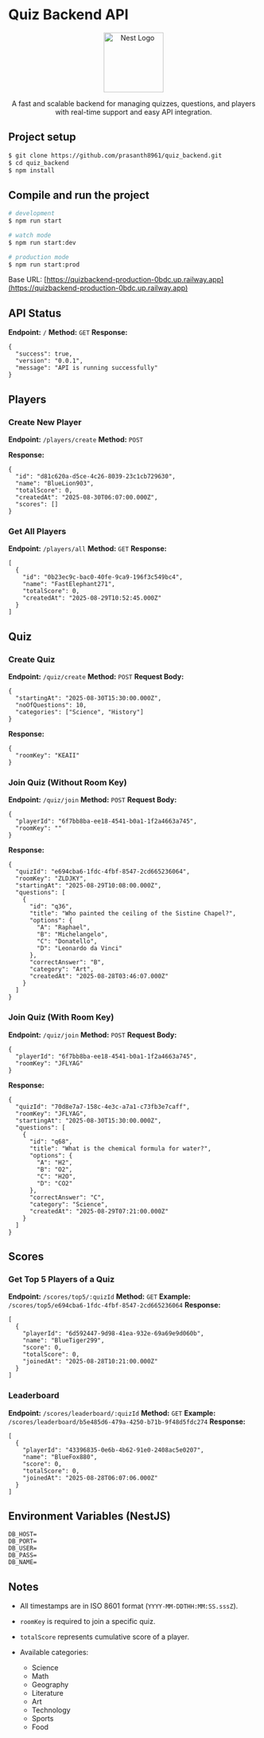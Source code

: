 # Quiz Backend API 


<p align="center">
  <a href="http://nestjs.com/" target="blank"><img src="https://nestjs.com/img/logo-small.svg" width="120" alt="Nest Logo" /></a>
</p>

[circleci-image]: https://img.shields.io/circleci/build/github/nestjs/nest/master?token=abc123def456
[circleci-url]: https://circleci.com/gh/nestjs/nest

 <p align="center">A fast and scalable backend for managing quizzes, questions, and players with real-time support and easy API integration.</p>

   

## Project setup

```bash
$ git clone https://github.com/prasanth8961/quiz_backend.git
$ cd quiz_backend
$ npm install
```

## Compile and run the project

```bash
# development
$ npm run start

# watch mode
$ npm run start:dev

# production mode
$ npm run start:prod
```

Base URL: [https://quizbackend-production-0bdc.up.railway.app](https://quizbackend-production-0bdc.up.railway.app)

## API Status

**Endpoint:** `/`
**Method:** `GET`
**Response:**

```
{
  "success": true,
  "version": "0.0.1",
  "message": "API is running successfully"
}
```

## Players

### Create New Player

**Endpoint:** `/players/create`
**Method:** `POST`


**Response:**

```
{
  "id": "d81c620a-d5ce-4c26-8039-23c1cb729630",
  "name": "BlueLion903",
  "totalScore": 0,
  "createdAt": "2025-08-30T06:07:00.000Z",
  "scores": []
}
```

### Get All Players

**Endpoint:** `/players/all`
**Method:** `GET`
**Response:**

```
[
  {
    "id": "0b23ec9c-bac0-40fe-9ca9-196f3c549bc4",
    "name": "FastElephant271",
    "totalScore": 0,
    "createdAt": "2025-08-29T10:52:45.000Z"
  }
]
```

## Quiz

### Create Quiz

**Endpoint:** `/quiz/create`
**Method:** `POST`
**Request Body:**

```
{
  "startingAt": "2025-08-30T15:30:00.000Z",
  "noOfQuestions": 10,
  "categories": ["Science", "History"]
}
```

**Response:**

```
{
  "roomKey": "KEAII"
}
```

### Join Quiz (Without Room Key)

**Endpoint:** `/quiz/join`
**Method:** `POST`
**Request Body:**

```
{
  "playerId": "6f7bb8ba-ee18-4541-b0a1-1f2a4663a745",
  "roomKey": ""
}
```

**Response:**

```
{
  "quizId": "e694cba6-1fdc-4fbf-8547-2cd665236064",
  "roomKey": "ZLDJKY",
  "startingAt": "2025-08-29T10:08:00.000Z",
  "questions": [
    {
      "id": "q36",
      "title": "Who painted the ceiling of the Sistine Chapel?",
      "options": {
        "A": "Raphael",
        "B": "Michelangelo",
        "C": "Donatello",
        "D": "Leonardo da Vinci"
      },
      "correctAnswer": "B",
      "category": "Art",
      "createdAt": "2025-08-28T03:46:07.000Z"
    }
  ]
}
```

### Join Quiz (With Room Key)

**Endpoint:** `/quiz/join`
**Method:** `POST`
**Request Body:**

```
{
  "playerId": "6f7bb8ba-ee18-4541-b0a1-1f2a4663a745",
  "roomKey": "JFLYAG"
}
```

**Response:**

```
{
  "quizId": "70d8e7a7-158c-4e3c-a7a1-c73fb3e7caff",
  "roomKey": "JFLYAG",
  "startingAt": "2025-08-30T15:30:00.000Z",
  "questions": [
    {
      "id": "q68",
      "title": "What is the chemical formula for water?",
      "options": {
        "A": "H2",
        "B": "O2",
        "C": "H2O",
        "D": "CO2"
      },
      "correctAnswer": "C",
      "category": "Science",
      "createdAt": "2025-08-29T07:21:00.000Z"
    }
  ]
}
```

## Scores

### Get Top 5 Players of a Quiz

**Endpoint:** `/scores/top5/:quizId`
**Method:** `GET`
**Example:** `/scores/top5/e694cba6-1fdc-4fbf-8547-2cd665236064`
**Response:**

```
[
  {
    "playerId": "6d592447-9d98-41ea-932e-69a69e9d060b",
    "name": "BlueTiger299",
    "score": 0,
    "totalScore": 0,
    "joinedAt": "2025-08-28T10:21:00.000Z"
  }
]
```

### Leaderboard

**Endpoint:** `/scores/leaderboard/:quizId`
**Method:** `GET`
**Example:** `/scores/leaderboard/b5e485d6-479a-4250-b71b-9f48d5fdc274`
**Response:**

```
[
  {
    "playerId": "43396835-0e6b-4b62-91e0-2408ac5e0207",
    "name": "BlueFox880",
    "score": 0,
    "totalScore": 0,
    "joinedAt": "2025-08-28T06:07:06.000Z"
  }
]
```

## Environment Variables (NestJS)

```
DB_HOST=
DB_PORT=
DB_USER=
DB_PASS=
DB_NAME=
```

## Notes

* All timestamps are in ISO 8601 format (`YYYY-MM-DDTHH:MM:SS.sssZ`).
* `roomKey` is required to join a specific quiz.
* `totalScore` represents cumulative score of a player.
* Available categories:

  * Science
  * Math
  * Geography
  * Literature
  * Art
  * Technology
  * Sports
  * Food
